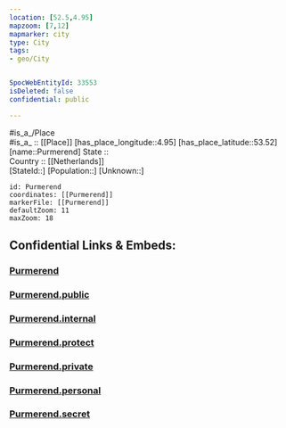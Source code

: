 ```yaml
---
location: [52.5,4.95] 
mapzoom: [7,12] 
mapmarker: city 
type: City
tags:
- geo/City


SpocWebEntityId: 33553
isDeleted: false
confidential: public

---
```

#is_a_/Place  
#is_a_ :: [[Place]] 
[has_place_longitude::4.95] 
[has_place_latitude::53.52] 
[name::Purmerend] 
State ::  
Country :: [[Netherlands]]  
[StateId::] 
[Population::] 
[Unknown::] 


```leaflet
id: Purmerend
coordinates: [[Purmerend]] 
markerFile: [[Purmerend]] 
defaultZoom: 11 
maxZoom: 18
```


## Confidential Links & Embeds: 

### [Purmerend](/_Standards/Earth/Continent/Europe/Europe~West/Netherlands/City/Purmerend.md) 

### [Purmerend.public](/_public/Earth/Continent/Europe/Europe~West/Netherlands/City/Purmerend.public.md) 

### [Purmerend.internal](/_internal/Earth/Continent/Europe/Europe~West/Netherlands/City/Purmerend.internal.md) 

### [Purmerend.protect](/_protect/Earth/Continent/Europe/Europe~West/Netherlands/City/Purmerend.protect.md) 

### [Purmerend.private](/_private/Earth/Continent/Europe/Europe~West/Netherlands/City/Purmerend.private.md) 

### [Purmerend.personal](/_personal/Earth/Continent/Europe/Europe~West/Netherlands/City/Purmerend.personal.md) 

### [Purmerend.secret](/_secret/Earth/Continent/Europe/Europe~West/Netherlands/City/Purmerend.secret.md)


